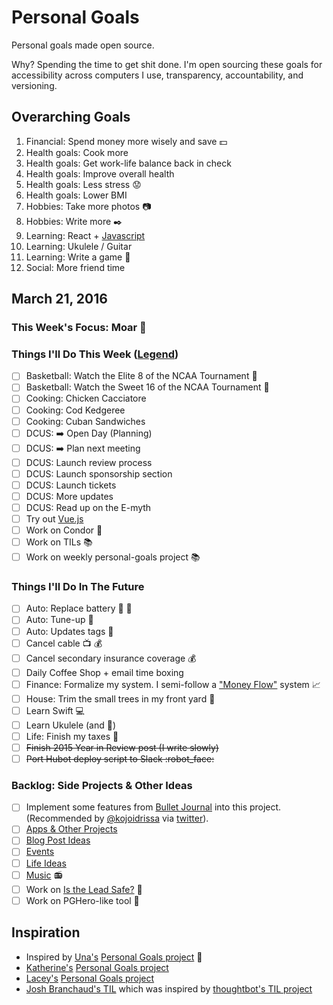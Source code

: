 # Personal Goals

Personal goals made open source.

Why? Spending the time to get shit done. I'm open sourcing these goals for accessibility across computers I use, transparency, accountability, and versioning.

## Overarching Goals

1. Financial: Spend money more wisely and save :dollar:
1. Health goals: Cook more
1. Health goals: Get work-life balance back in check
1. Health goals: Improve overall health
1. Health goals: Less stress :worried:
1. Health goals: Lower BMI
1. Hobbies: Take more photos :camera:
1. Hobbies: Write more :black_nib:
1. Learning: React + [Javascript](https://github.com/getify/You-Dont-Know-JS)
1. Learning: Ukulele / Guitar
1. Learning: Write a game :space_invader:
1. Social: More friend time

## March 21, 2016

### This Week's Focus: Moar :basketball:

### Things I'll Do This Week ([Legend](emoji-legend.md.md))

- [ ] Basketball: Watch the Elite 8 of the NCAA Tournament :basketball:
- [ ] Basketball: Watch the Sweet 16 of the NCAA Tournament :basketball:
- [ ] Cooking: Chicken Cacciatore
- [ ] Cooking: Cod Kedgeree 
- [ ] Cooking: Cuban Sandwiches
- [ ] DCUS: :arrow_right: Open Day (Planning)
- [ ] DCUS: :arrow_right: Plan next meeting
- [ ] DCUS: Launch review process
- [ ] DCUS: Launch sponsorship section
- [ ] DCUS: Launch tickets
- [ ] DCUS: More updates
- [ ] DCUS: Read up on the E-myth
- [ ] Try out [Vue.js](https://vuejs.org/)
- [ ] Work on Condor :email:
- [ ] Work on TILs :books:
- [ ] Work on weekly personal-goals project :books:

### Things I'll Do In The Future

- [ ] Auto: Replace battery :car: :battery:
- [ ] Auto: Tune-up :battery:
- [ ] Auto: Updates tags :ticket:
- [ ] Cancel cable :tv: :moneybag:
- [ ] Cancel secondary insurance coverage :moneybag:
- [ ] Daily Coffee Shop + email time boxing
- [ ] Finance: Formalize my system. I semi-follow a ["Money Flow"](http://www.nerdwallet.com/blog/advisorvoices/a-smart-system-to-track-your-money-flow/) system :chart_with_upwards_trend:
- [ ] House: Trim the small trees in my front yard :house_with_garden:
- [ ] Learn Swift :computer:
- [ ] Learn Ukulele (and :guitar:)
- [ ] Life: Finish my taxes :money_with_wings:
- [ ] ~~Finish 2015 Year in Review post (I write slowly)~~
- [ ] ~~Port Hubot deploy script to Slack :robot_face:~~

### Backlog: Side Projects & Other Ideas

- [ ] Implement some features from [Bullet Journal](http://bulletjournal.com/get-started/) into this project. (Recommended by [@kojoidrissa](https://github.com/kojoidrissa) via [twitter](https://twitter.com/webology/status/701118226801889280)).
- [ ] [Apps & Other Projects](ideas/app-ideas.md)
- [ ] [Blog Post Ideas](ideas/blog-ideas.md)
- [ ] [Events](content-list/events.md)
- [ ] [Life Ideas](ideas/life-ideas.md)
- [ ] [Music](content-list/music/README.md) :radio:
- [ ] Work on [Is the Lead Safe?](http://www.istheleadsafe.com/) :basketball:
- [ ] Work on PGHero-like tool :hammer:

## Inspiration

- Inspired by [Una's](https://github.com/una) [Personal Goals project](https://github.com/una/personal-goals) :muscle:
- [Katherine's](https://github.com/KatherineMichel) [Personal Goals project](https://github.com/KatherineMichel/personal-goals)
- [Lacey's](https://github.com/williln) [Personal Goals project](https://github.com/williln/personal-goals)
- [Josh Branchaud's TIL](https://github.com/jbranchaud/til) which was inspired by [thoughtbot's TIL project](https://github.com/thoughtbot/til)
